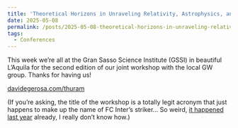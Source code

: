 ```yaml
---
title: 'Theoretical Horizons in Unraveling Relativity, Astrophysics, and Mergers (THURAM)'
date: 2025-05-08
permalink: /posts/2025-05-08-theoretical-horizons-in-unraveling-relativity-astrophysics-and-mergers-thuram
tags:
  - Conferences
---
```


This week we’re all at the Gran Sasso Science Institute (GSSI) in beautiful L’Aquila for the second edition of our joint workshop with the local GW group. Thanks for having us! 

[davidegerosa.com/thuram](<../../../../../index.html?p=6295>)

(If you’re asking, the title of the workshop is a totally legit acronym that just happens to make up the name of FC Inter’s striker… So weird, [it happened last year](<../../../../../index.html?p=5734>) already, I really don’t know how.)

